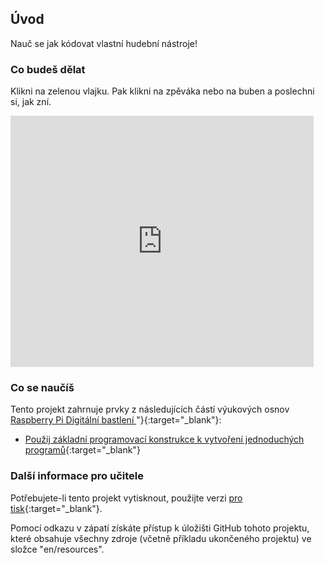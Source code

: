 ## Úvod

Nauč se jak kódovat vlastní hudební nástroje!

### Co budeš dělat

Klikni na zelenou vlajku. Pak klikni na zpěváka nebo na buben a poslechni si, jak zní.

<div class="scratch-preview">
  <iframe allowtransparency="true" width="485" height="402" src="https://scratch.mit.edu/projects/embed/26741186/?autostart=false" frameborder="0"></iframe>
</div>

### Co se naučíš

Tento projekt zahrnuje prvky z následujících částí výukových osnov [ Raspberry Pi Digitální bastlení ](http://rpf.io/curriculum)"}{:target="_blank"}:

+ [Použij základní programovací konstrukce k vytvoření jednoduchých programů](https://www.raspberrypi.org/curriculum/programming/creator){:target="_blank"}

### Další informace pro učitele

Potřebujete-li tento projekt vytisknout, použijte verzi [pro tisk](https://projects.raspberrypi.org/en/projects/rock-band/print){:target="_blank"}.

Pomocí odkazu v zápatí získáte přístup k úložišti GitHub tohoto projektu, které obsahuje všechny zdroje (včetně příkladu ukončeného projektu) ve složce "en/resources".